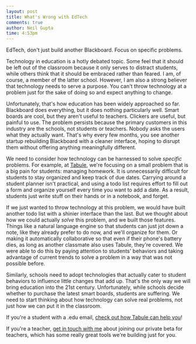 ```yaml
---
layout: post
title: What's Wrong with EdTech
comments: true
author: Neil Gupta
time: 4:53pm
---
```


EdTech, don't just build another Blackboard. Focus on specific problems.

Technology in education is a hotly debated topic. Some feel that it should be left out of the classroom because it only serves to distract students, while others think that it should be embraced rather than feared. I am, of course, a member of the latter school. However, I am also a strong believer that technology needs to serve a purpose. You can't throw technology at a problem just for the sake of doing so and expect anything to change.

Unfortunately, that's how education has been widely approached so far. Blackboard does everything, but it does nothing particularly well. Smart boards are cool, but they aren't useful to teachers. Clickers are useful, but painful to use. The problem persists because the primary customers in this industry are the schools, not students or teachers. Nobody asks the users what they actually want. That's why every few months, you see another startup rebuilding Blackboard with a cleaner interface, hoping to disrupt them without offering anything meaningfully different.

We need to consider how technology can be harnessed to solve *specific* problems. For example, at [Tabule](https://tabuleapp.com), we're focusing on a small problem that is a big pain for students: managing homework. It is unnecessarily difficult for students to stay organized and keep track of due dates. Carrying around a student planner isn't practical, and using a todo list requires effort to fill out a form and organize yourself every time you want to add a date. As a result, students just write stuff on their hands or in a notebook, and forget.

If we just wanted to throw technology at this problem, we would have built another todo list with a shinier interface than the last. But we thought about how we could actually *solve* this problem, and we built those features. Things like a natural language engine so that students can just jot down a note, like they already prefer to do now, and we'll organize for them. Or making it automatically collaborative so that even if their phone's battery dies, as long as another classmate also uses Tabule, they're covered. We were able to do this by paying attention to students' behaviors and taking advantage of current trends to solve a problem in a way that was not possible before.

Similarly, schools need to adopt technologies that actually cater to student behaviors to influence little changes that add up. That's the only way we will bring education into the 21st century. Unfortunately, while schools decide whether to purchase the latest smart boards, students are suffering. We need to start thinking about how technology can solve real problems, not just how we can put it in the classroom.

If you're a student with a .edu email, [check out how Tabule can help you](https://tabuleapp.com)!

If you're a teacher, [get in touch with me](mailto:neil@tabuleapp.com) about joining our private beta for teachers, which has some really great tools we're building just for you.